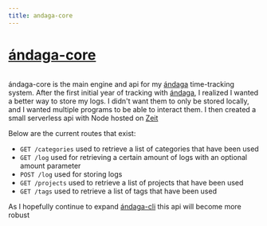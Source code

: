 ```yaml
---
title: andaga-core
---
```


# [ándaga-core](https://github.com/ckipp01/andaga-core)

```scala mdoc:percentages:andaga-core
```

ándaga-core is the main engine and api for my [ándaga](/wiki/andaga) time-tracking
system. After the first initial year of tracking with [ándaga](/wiki/andaga), I
realized I wanted a better way to store my logs.  I didn't want them to only be
stored locally, and I wanted multiple programs to be able to interact them. I
then created a small serverless api with Node hosted on [Zeit](https://zeit.co)

Below are the current routes that exist:

 - `GET /categories` used to retrieve a list of categories that have been used
 - `GET /log` used for retrieving a certain amount of logs with an optional amount parameter
 - `POST /log` used for storing logs
 - `GET /projects` used to retrieve a list of projects that have been used
 - `GET /tags` used to retrieve a list of tags that have been used

As I hopefully continue to expand [ándaga-cli](/wiki/andaga-cli) this api will become more
robust

```scala mdoc:tags:andaga-core
```
